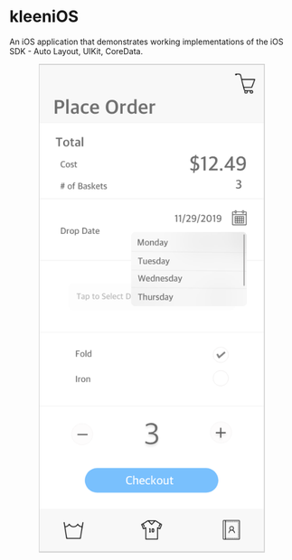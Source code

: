 # kleeniOS
An iOS application that demonstrates working implementations of the iOS SDK - Auto Layout, UIKit, CoreData.
<div align="center">
    <img src="/Screenshot.png" width="400px"</img> 
</div>

